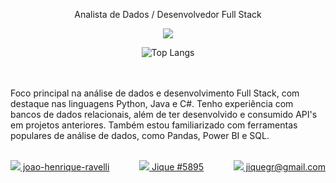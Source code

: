 <p align="center"> Analista de Dados / Desenvolvedor Full Stack</p>

<p align="center">
  <a href="https://skillicons.dev">
    <img src="https://skillicons.dev/icons?i=py,java,c,django,opencv,html,css,dotnet,mysql" />
  </a>
</p>

<div align="center">
    <img src="https://github-readme-stats.vercel.app/api/top-langs/?username=JiqueGR&layout=compact" alt="Top Langs">
</div>

<br><br>
Foco principal na análise de dados e desenvolvimento Full Stack, com destaque nas linguagens Python, Java e C#. Tenho experiência com bancos de dados relacionais, além de ter desenvolvido e consumido API's em projetos anteriores. Também estou familiarizado com ferramentas populares de análise de dados, como Pandas, Power BI e SQL. <br><br>


<div style="display: flex; justify-content: space-between;">
    <div style="text-align: left;">
        <a href="https://www.linkedin.com/in/joao-henrique-ravelli/">
            <img src="https://skillicons.dev/icons?i=linkedin" /> joao-henrique-ravelli
        </a>
    </div>
    <div style="text-align: center;">
        <a href="URL_DO_SEU_SERVIDOR_DISCORD">
            <img src="https://skillicons.dev/icons?i=discord" /> Jique #5895
        </a>
    </div>
    <div style="text-align: right;">
        <a href="mailto:jiquegr@gmail.com">
            <img src="https://skillicons.dev/icons?i=gmail" /> jiquegr@gmail.com
        </a>
    </div>
</div>





